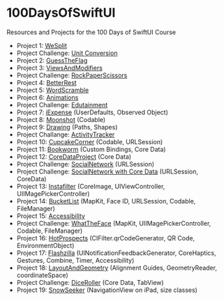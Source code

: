 # 100DaysOfSwiftUI
Resources and Projects for the 100 Days of SwiftUI Course

- Project 1: <a href="https://github.com/kodegut/100DaysOfSwiftUI/tree/main/WeSplit">WeSplit</a> 
- Project Challenge: <a href="">Unit Conversion</a> 
- Project 2: <a href="">GuessTheFlag</a> 
- Project 3: <a href="">ViewsAndModifiers</a> 
- Project Challenge: <a href="">RockPaperScissors</a> 
- Project 4: <a href="">BetterRest</a> 
- Project 5: <a href="">WordScramble</a> 
- Project 6: <a href="">Animations</a> 
- Project Challenge: <a href="">Edutainment</a> 
- Project 7: <a href="">iExpense</a> (UserDefaults, Observed Object)
- Project 8: <a href="">Moonshot</a> (Codable)
- Project 9: <a href="">Drawing</a> (Paths, Shapes)
- Project Challange: <a href="">ActivityTracker</a> 
- Project 10: <a href="">CupcakeCorner</a> (Codable, URLSession)
- Project 11: <a href="">Bookworm</a> (Custom Bindings, Core Data)
- Project 12: <a href="">CoreDataProject</a> (Core Data)
- Project Challenge: <a href="">SocialNetwork</a>  (URLSession)
- Project Challenge: <a href="">SocialNetwork with Core Data</a> (URLSession, CoreData)
- Project 13: <a href="">Instafilter</a> (CoreImage, UIViewController, UIIMagePickerController)
- Project 14: <a href="">BucketList</a> (MapKit, Face ID, URLSession, Codable, FileManager)
- Project 15: <a href="">Accessibility</a>
- Project Challenge: <a href="">WhatTheFace</a> (MapKit, UIIMagePickerController, Codable, FileManager)
- Project 16: <a href="">HotProspects</a> (CIFilter.qrCodeGenerator, QR Code, EnvironmentObject)
- Project 17: <a href="">Flashzilla</a> (UINotificationFeedbackGenerator, CoreHaptics, Gestures, Combine, Timer, Accessibility)
- Project 18: <a href="">LayoutAndGeometry</a> (Alignment Guides, GeometryReader, coordinateSpace)
- Project Challenge: <a href="">DiceRoller</a> (Core Data, TabView)
- Project 19: <a href="">SnowSeeker</a> (NavigationView on iPad, size classes)

